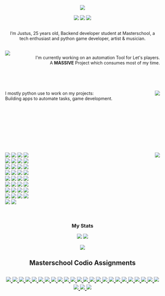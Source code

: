 
<div align="center">
  <img src="hi_there.svg">
  <br><br>
  <img src="https://img.shields.io/badge/Coding-721412?style=for-the-badge&logo=undertale&logoColor=white">
  <img src="https://img.shields.io/badge/Art-F78C40?style=for-the-badge&logo=undertale&logoColor=white">
  <img src="https://img.shields.io/badge/Music-1F6B75?style=for-the-badge&logo=undertale&logoColor=white">
  <br><br>
  <p>I’m Justus, 25 years old, Backend developer student at Masterschool, a tech enthusiast and python game developer, artist & musician.</p>

  <br>
  <img align=left src="https://github-readme-stats.vercel.app/api/pin/?username=justusdecker&repo=JRI&theme=gotham">
  <p align=right>
  I'm currently working on an automation Tool for Let's players.<br>
  A <b>MASSIVE</b> Project which consumes most of my time.<br><br><br><br><br>
  </p>

  <img align=right src="https://github-readme-stats.vercel.app/api/top-langs/?username=justusdecker&langs_count=15&theme=gotham&layout=compact">
  <p align=left>
  I mostly python use to work on my projects:<br>
  Building apps to automate tasks, game development.<br>
  
  <br>
  <br><br><br><br><br><br><br><br>
  </p>

<img align=right src="my_techstack.svg">
  
<div align=left>

<img src="https://img.shields.io/badge/python-3776AB?logo=python&logoColor=white">
<img src="https://img.shields.io/badge/Numba-00A3E0?logo=Numba&logoColor=white">
<img src="https://img.shields.io/badge/Numpy-777BB4?logo=numpy&logoColor=white">
<img src="https://img.shields.io/badge/pytest-0A9EDC?logo=pytest&logoColor=white">
<br>
<img src="https://img.shields.io/badge/Flask-000000?logo=flask&logoColor=white">
<img src="https://img.shields.io/badge/sqlite3-003B57?logo=sqlite&logoColor=white">
<img src="https://img.shields.io/badge/json-5E5C5C?logo=json&logoColor=white">
<img src="https://img.shields.io/badge/selenium-43B02A?logo=selenium&logoColor=white">
<br>
<img src="https://img.shields.io/badge/HTML5-E34F26?logo=html5&logoColor=white">
<img src="https://img.shields.io/badge/css-663399?logo=css&logoColor=white">
<img src="https://img.shields.io/badge/JavaScript-323330?logo=javascript&logoColor=F7DF1E">
<img src="https://img.shields.io/badge/jinja-7E0C1B?logo=jinja&logoColor=white">
<br>
<img src="https://img.shields.io/badge/Markdown-000000?logo=markdown&logoColor=white">
<img src="https://img.shields.io/badge/wordpress-21759B?logo=wordpress&logoColor=white">
<img src="https://img.shields.io/badge/VSCode-0078D4?logo=visual%20studio%20code&logoColor=white">
<img src="https://img.shields.io/badge/Visual_Studio-5C2D91?logo=visual%20studio&logoColor=white">
<br>
<img src="https://img.shields.io/badge/IntelliJ_IDEA-000000.svg?logo=intellij-idea&logoColor=white">
<img src="https://img.shields.io/badge/Notepad++-90E59A.svg?logo=notepad%2B%2B&logoColor=black">
<img src="https://img.shields.io/badge/Eclipse-2C2255?logo=eclipse&logoColor=white">
<img src="https://img.shields.io/badge/davinciresolve-233A51?logo=davinciresolve&logoColor=white">
<br>
<img src="https://img.shields.io/badge/lmms-10B146?logo=lmms&logoColor=white">
<img src="https://img.shields.io/badge/Krita-203759?logo=krita&logoColor=EEF37B">
<img src="https://img.shields.io/badge/audacity-0000CC?logo=audacity&logoColor=white">
<img src="https://img.shields.io/badge/git-F05032?logo=git&logoColor=white">
<br>
<img src="https://img.shields.io/badge/github-181717?logo=github&logoColor=white">
<img src="https://img.shields.io/badge/githubactions-2088FF?logo=githubactions&logoColor=white">
<img src="https://img.shields.io/badge/figma-F24E1E?logo=figma&logoColor=white">
<img src="https://img.shields.io/badge/CMD / Batch-241F31?logo=gnometerminal&logoColor=white">
<br>
<img src="https://img.shields.io/badge/Lua-2C2D72?logo=lua&logoColor=white">
<img src="https://img.shields.io/badge/ffmpeg-007808?logo=ffmpeg&logoColor=white">
<img src="https://img.shields.io/badge/C-00599C?logo=c&logoColor=white">
<img src="https://img.shields.io/badge/C++-00599C?logo=cplusplus&logoColor=white">
<br>
<img src="https://img.shields.io/badge/java-ECDC5A?logo=java&logoColor=white">
<img src="https://img.shields.io/badge/codio-4574E0?logo=codio&logoColor=white">
</div>
<br><br>

<h3>My Stats</h3>

<img src="https://wakatime.com/badge/user/e971c7f6-586b-4713-b710-561bca159241.svg">
<img src="https://komarev.com/ghpvc/?username=justusdecker">
<br><br>
<img src="https://github-readme-stats.vercel.app/api/wakatime?username=justus_decker&theme=gotham">


<h2>Masterschool Codio Assignments<h2>

<a href="https://github.com/justusdecker?tab=repositories&q=codio">
<img src="https://img.shields.io/badge/Average-67-e04a45?logo=codio&logoColor=white">
</a>
<a href="https://github.com/justusdecker?tab=repositories&q=codio">
<img src="https://img.shields.io/badge/Assignments- 20 / 25-e04a45?logo=codio&logoColor=white">
</a>

<a href="https://github.com/justusdecker/codio-calculator">
<img src="https://img.shields.io/badge/Calculator-83-ace045">
</a>
<a href="https://github.com/justusdecker/codio-prime-minister">
<img src="https://img.shields.io/badge/Prime Minister-100-4574E0">
</a>
<a href="https://github.com/justusdecker/codio-summer_time">
<img src="https://img.shields.io/badge/Summer Time-100-4574E0">
</a>
<a href="https://github.com/justusdecker/codio-romeo-and-juliet">
<img src="https://img.shields.io/badge/Romeo and Juliet-100-4574E0">
</a>
<a href="https://github.com/justusdecker/codio-movie-project-1">
<img src="https://img.shields.io/badge/Movie Project Part 1-100-4574E0">
</a>
<a href="https://github.com/justusdecker/codio-refactoring-basics">
<img src="https://img.shields.io/badge/Refactoring Basics-83-ace045">
</a>
<a href="https://github.com/justusdecker/codio-help-your-teacher2">
<img src="https://img.shields.io/badge/Help your Teacher-87-ace045">
</a>
<a href="https://github.com/justusdecker/codio-titanic">
<img src="https://img.shields.io/badge/Titanic-100-4574E0">
</a>
<a href="https://github.com/justusdecker/codio-movie-project-1">
<img src="https://img.shields.io/badge/Movie Project Phase 2-27-e04a45">
</a>
<a href="/">
<img src="https://img.shields.io/badge/API Extravaganza-100-4574E0">
</a>
<a href="https://github.com/justusdecker/codio-home-solutions">
<img src="https://img.shields.io/badge/Home Solutions-83-ace045">
</a>
<a href="https://github.com/justusdecker/codio-zootopia">
<img src="https://img.shields.io/badge/Zootopia with Github-90-ace045">
</a>
<a href="https://github.com/justusdecker/codio-qr-card-wizard">
<img src="https://img.shields.io/badge/QR Card Wizard-100-4574E0">
</a>
<a href="https://github.com/justusdecker/codio-melting-snowman">
<img src="https://img.shields.io/badge/Melting Snowman-100-4574E0">
</a>
<a href="https://github.com/justusdecker/codio-Branching-Out">
<img src="https://img.shields.io/badge/Branching Out-82-ace045">
</a>
<a href="https://github.com/justusdecker/codio-zootopia-api-gh">
<img src="https://img.shields.io/badge/Zootopia with API and Github-90-ace045">
</a>
<a href="https://github.com/justusdecker/codio-best-buy">
<img src="https://img.shields.io/badge/Best Buy-87-ace045">
</a>
<a href="https://github.com/justusdecker/codio-best-buy-2">
<img src="https://img.shields.io/badge/Best Buy 2.0-72-e0af45">
</a>
<a href="/">
<img src="https://img.shields.io/badge/Movie Project with SQL + HTML + API-n.a.-e04a45">
</a>
<a href="https://github.com/justusdecker/codio-masterblog">
<img src="https://img.shields.io/badge/Masterblog-85-ace045">
</a>
<a href="/">
<img src="https://img.shields.io/badge/Masterblog API-n.a.-e04a45">
</a>
<a href="/">
<img src="https://img.shields.io/badge/Sky SQL 1-83-ace045">
</a>
<a href="https://github.com/justusdecker/codio-sky-sql2">
<img src="https://img.shields.io/badge/Sky SQL 2-57-e04a45">
</a>
<a href="/">
<img src="https://img.shields.io/badge/Book Alchemy-n.a.-e04a45">
</a>
<a href="/">
<img src="https://img.shields.io/badge/Movie Project with Flask + SqlAlchemy-n.a.-e04a45">
</a>
